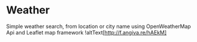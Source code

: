# Weather
Simple weather search, from location or city name using OpenWeatherMap Api and Leaflet map framework
!altText[http://f.angiva.re/hAEkM]
